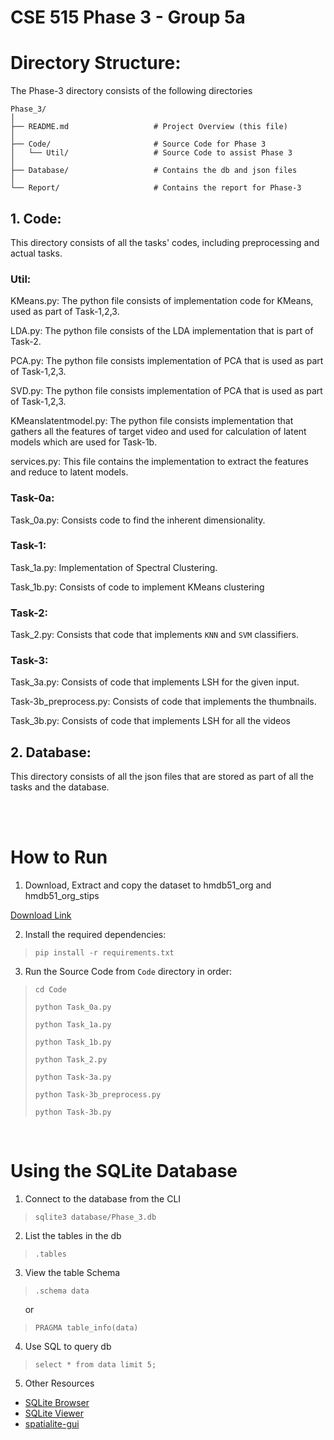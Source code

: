 # CSE 515 Phase 3 - Group 5a

# Directory Structure:
The Phase-3 directory consists of the following directories

```plaintext
Phase_3/
│
├── README.md                   # Project Overview (this file)
│
├── Code/                       # Source Code for Phase 3
│   └── Util/                   # Source Code to assist Phase 3
│
├── Database/                   # Contains the db and json files
│
└── Report/                     # Contains the report for Phase-3
```

## 1. Code:
This directory consists of all the tasks' codes, including preprocessing and actual tasks.

### Util:

KMeans.py: The python file consists of implementation code for KMeans, used as part of Task-1,2,3.

LDA.py: The python file consists of the LDA implementation that is part of Task-2.

PCA.py: The python file consists implementation of PCA that is used as part of Task-1,2,3.

SVD.py: The python file consists implementation of PCA that is used as part of Task-1,2,3.

KMeanslatentmodel.py: The python file consists implementation that gathers all the features of target video and used for calculation of latent models which are used for Task-1b.

services.py: This file contains the implementation to extract the features and reduce to latent models.

### Task-0a:

Task_0a.py: Consists code to find the inherent dimensionality.

### Task-1:

Task_1a.py: Implementation of Spectral Clustering.

Task_1b.py: Consists of code to implement KMeans clustering

### Task-2:

Task_2.py: Consists that code that implements `KNN` and `SVM` classifiers.

### Task-3: 

Task_3a.py: Consists of code that implements LSH for the given input.

Task-3b_preprocess.py: Consists of code that implements the thumbnails.

Task_3b.py: Consists of code that implements LSH for all the videos

## 2. Database:
This directory consists of all the json files that are stored as part of all the tasks and the database.

<br>
<br>

# How to Run

1. Download, Extract and copy the dataset to hmdb51_org and hmdb51_org_stips

[Download Link](https://serre-lab.clps.brown.edu/resource/hmdb-a-large-human-motion-database/#Downloads)

2. Install the required dependencies:
> `pip install -r requirements.txt`

3. Run the Source Code from `Code` directory in order:
> `cd Code`
>
> `python Task_0a.py`
>
> `python Task_1a.py`
>
> `python Task_1b.py`
> 
> `python Task_2.py`
>
> `python Task-3a.py`
>
> `python Task-3b_preprocess.py`
>
> `python Task-3b.py`

<br>

# Using the SQLite Database

1. Connect to the database from the CLI
> `sqlite3 database/Phase_3.db`

2. List the tables in the db
> `.tables`

3. View the table Schema
> `.schema data`

&nbsp;&nbsp;&nbsp;&nbsp;&nbsp;&nbsp;or

>`PRAGMA table_info(data)`

4. Use SQL to query db
> `select * from data limit 5;`

5. Other Resources

- [SQLite Browser](http://sqlitebrowser.org/)
- [SQLite Viewer](https://inloop.github.io/sqlite-viewer/)
- [spatialite-gui](https://www.gaia-gis.it/fossil/spatialite_gui/index)


